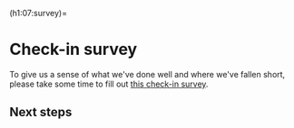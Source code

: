 (h1:07:survey)=
# Check-in survey

To give us a sense of what we've done well and where we've fallen short, please take some time to fill out [this check-in survey](https://forms.gle/dtgH9RZcLvHkaDyEA).


## Next steps